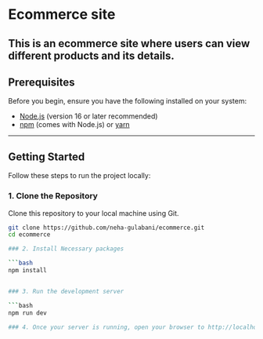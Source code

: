 # Ecommerce site

This is an ecommerce site where users can view different products and its details.
---



## Prerequisites

Before you begin, ensure you have the following installed on your system:
- [Node.js](https://nodejs.org/) (version 16 or later recommended)
- [npm](https://www.npmjs.com/) (comes with Node.js) or [yarn](https://yarnpkg.com/)

---

## Getting Started

Follow these steps to run the project locally:

### 1. Clone the Repository
Clone this repository to your local machine using Git.

```bash
git clone https://github.com/neha-gulabani/ecommerce.git
cd ecommerce

### 2. Install Necessary packages 

```bash
npm install


### 3. Run the development server

```bash
npm run dev

### 4. Once your server is running, open your browser to http://localhost:3000




